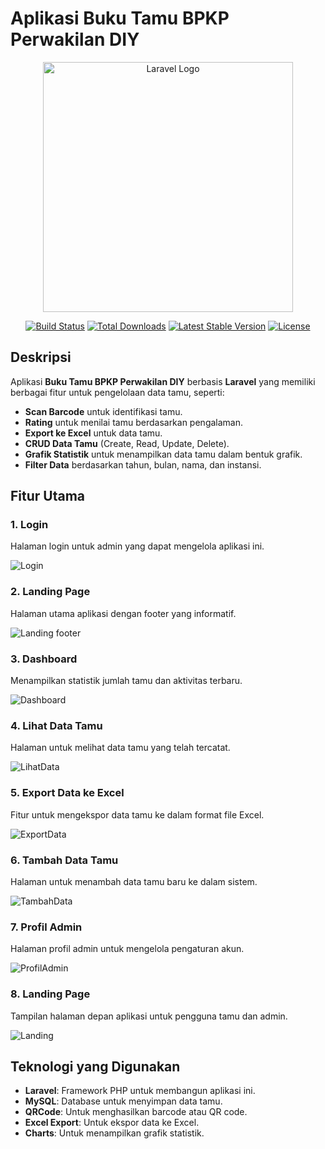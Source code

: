# Aplikasi Buku Tamu BPKP Perwakilan DIY

<p align="center"><a href="https://laravel.com" target="_blank"><img src="https://raw.githubusercontent.com/laravel/art/master/logo-lockup/5%20SVG/2%20CMYK/1%20Full%20Color/laravel-logolockup-cmyk-red.svg" width="400" alt="Laravel Logo"></a></p>

<p align="center">
  <a href="https://github.com/laravel/framework/actions"><img src="https://github.com/laravel/framework/workflows/tests/badge.svg" alt="Build Status"></a>
  <a href="https://packagist.org/packages/laravel/framework"><img src="https://img.shields.io/packagist/dt/laravel/framework" alt="Total Downloads"></a>
  <a href="https://packagist.org/packages/laravel/framework"><img src="https://img.shields.io/packagist/v/laravel/framework" alt="Latest Stable Version"></a>
  <a href="https://packagist.org/packages/laravel/framework"><img src="https://img.shields.io/packagist/l/laravel/framework" alt="License"></a>
</p>

## Deskripsi

Aplikasi **Buku Tamu BPKP Perwakilan DIY** berbasis **Laravel** yang memiliki berbagai fitur untuk pengelolaan data tamu, seperti:
- **Scan Barcode** untuk identifikasi tamu.
- **Rating** untuk menilai tamu berdasarkan pengalaman.
- **Export ke Excel** untuk data tamu.
- **CRUD Data Tamu** (Create, Read, Update, Delete).
- **Grafik Statistik** untuk menampilkan data tamu dalam bentuk grafik.
- **Filter Data** berdasarkan tahun, bulan, nama, dan instansi.

## Fitur Utama

### 1. **Login**
   Halaman login untuk admin yang dapat mengelola aplikasi ini.

   ![Login](https://github.com/user-attachments/assets/9f0efcf2-8629-45b0-a0cd-c58cedaa242e)

### 2. **Landing Page**
   Halaman utama aplikasi dengan footer yang informatif.

   ![Landing footer](https://github.com/user-attachments/assets/e22a7d69-0d7b-48f0-a9a0-c02559536811)

### 3. **Dashboard**
   Menampilkan statistik jumlah tamu dan aktivitas terbaru.

   ![Dashboard](https://github.com/user-attachments/assets/06ad1c08-f5af-4679-ab26-d5a00106080f)

### 4. **Lihat Data Tamu**
   Halaman untuk melihat data tamu yang telah tercatat.

   ![LihatData](https://github.com/user-attachments/assets/4bc44d76-c706-40ba-b850-eeb2c9322a91)

### 5. **Export Data ke Excel**
   Fitur untuk mengekspor data tamu ke dalam format file Excel.

   ![ExportData](https://github.com/user-attachments/assets/cbb23ecd-afca-477e-8e00-e4aece78af7d)

### 6. **Tambah Data Tamu**
   Halaman untuk menambah data tamu baru ke dalam sistem.

   ![TambahData](https://github.com/user-attachments/assets/5234d5a5-6968-4d7c-8dc1-719e12bed7bb)

### 7. **Profil Admin**
   Halaman profil admin untuk mengelola pengaturan akun.

   ![ProfilAdmin](https://github.com/user-attachments/assets/29d12350-16c5-4d77-94d1-720276d41c84)

### 8. **Landing Page**
   Tampilan halaman depan aplikasi untuk pengguna tamu dan admin.

   ![Landing](https://github.com/user-attachments/assets/aa4a146b-6fe6-4e90-a789-053912562aa3)

## Teknologi yang Digunakan

- **Laravel**: Framework PHP untuk membangun aplikasi ini.
- **MySQL**: Database untuk menyimpan data tamu.
- **QRCode**: Untuk menghasilkan barcode atau QR code.
- **Excel Export**: Untuk ekspor data ke Excel.
- **Charts**: Untuk menampilkan grafik statistik.

